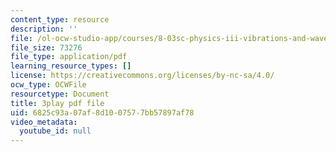 ```yaml
---
content_type: resource
description: ''
file: /ol-ocw-studio-app/courses/8-03sc-physics-iii-vibrations-and-waves-fall-2016/6825c93a07af8d1007577bb57897af78_kKIQ1h9UuA.pdf
file_size: 73276
file_type: application/pdf
learning_resource_types: []
license: https://creativecommons.org/licenses/by-nc-sa/4.0/
ocw_type: OCWFile
resourcetype: Document
title: 3play pdf file
uid: 6825c93a-07af-8d10-0757-7bb57897af78
video_metadata:
  youtube_id: null
---
```

